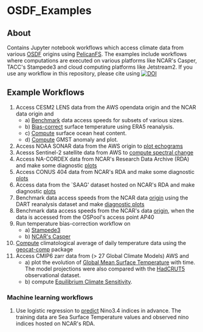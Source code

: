 # OSDF_Examples

## About
Contains Jupyter notebook workflows which access climate data from various [OSDF](https://osg-htc.org/services/osdf.html) origins using [PelicanFS](https://github.com/PelicanPlatform/pelicanfs). The examples include workflows where computations are executed on various platforms like NCAR's Casper, TACC's Stampede3 and cloud computing platforms like Jetstream2. If you use any workflow in this repository, please cite using [![DOI](https://zenodo.org/badge/DOI/10.5281/zenodo.16863133.svg)](https://doi.org/10.5281/zenodo.16863133)


## Example Workflows
1) Access CESM2 LENS data from the AWS opendata origin and the NCAR data origin and
   - a) [Benchmark](notebooks/ndc_workflows/aws_benchmark.ipynb) data access speeds for subsets of various sizes.
   - b) [Bias-correct](notebooks/cesm_bias.ipynb) surface temperature using ERA5 reanalysis. 
   - c) [Compute](notebooks/cesm_oceanheat.ipynb) surface ocean heat content.
   - d) [Compute](notebooks/cesm_gmst_ncar.ipynb) GMST anomaly and plot.
2) Access NOAA SONAR data from the AWS origin to [plot echograms](notebooks/ndc_workflows/sonar_ai.ipynb)
3) Acesss Sentinel-2 satellite data from AWS to [compute spectral change](notebooks/ndc_workflows/pycogss_spectral_change.ipynb)
4) Access NA-CORDEX data from NCAR's Research Data Archive (RDA) and make some diagnostic [plots](notebooks/na_cordex.ipynb)
5) Access CONUS 404 data from NCAR's RDA and make some diagnostic [plots](notebooks/conus404.ipynb)
6) Access data from the `SAAG' dataset hosted on NCAR's RDA and make diagnostic [plots](notebooks/saag.ipynb)
7) Benchmark data access speeds from the NCAR data [origin](notebooks/ndc_workflows/ncar_benchmark.ipynb) using the DART reanalysis dataset and make [diagnostic plots](notebooks/dart-cam6.ipynb)
8) Benchmark data access speeds from the NCAR's data [origin](notebooks/ndc_workflows/ncar_benchmark_ap40.ipynb), when the data is accessed from the OSPool's access point AP40
9) Run temperature bias-correction workflow on
   - a) [Stampede3](notebooks/cesm_osdf_stampede3.ipynb)
   - b) [NCAR's Casper](notebooks/cesm_posix_bias.ipynb)
10) [Compute](notebooks/geocat_climatology.ipynb) climatological average of daily temperature data using the [geocat-comp](https://geocat-comp.readthedocs.io/en/stable/examples/climatology_average.html) package
11) Access CMIP6 zarr data from (> 27 Global Climate Models) AWS and
    - a) plot the evolution of [Global Mean Surface Temperature](notebooks/cmip6_aws_zarr.ipynb) with time. The model projections were also compared with the [HadCRUT5](https://www.metoffice.gov.uk/hadobs/hadcrut5/) observational dataset.
    - b) compute [Equilibrium Climate Sensitivity](notebooks/cmip6_ecs.ipynb).

### Machine learning workflows
1) Use logistic regression to [predict](notebooks/ml_workflows/nino3.4_index.ipynb) Nino3.4 indices in advance. The training data are Sea Surface Temperature values and observed nino indices hosted on NCAR's RDA.
 

